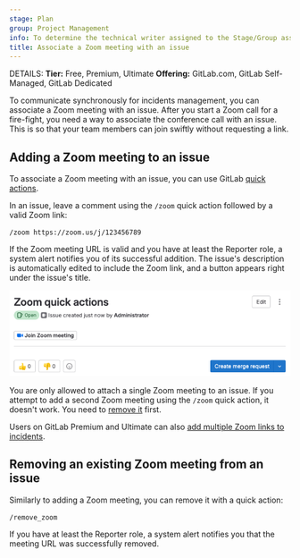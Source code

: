 ```yaml
---
stage: Plan
group: Project Management
info: To determine the technical writer assigned to the Stage/Group associated with this page, see https://handbook.gitlab.com/handbook/product/ux/technical-writing/#assignments
title: Associate a Zoom meeting with an issue
---
```


DETAILS:
**Tier:** Free, Premium, Ultimate
**Offering:** GitLab.com, GitLab Self-Managed, GitLab Dedicated

To communicate synchronously for incidents management,
you can associate a Zoom meeting with an issue.
After you start a Zoom call for a fire-fight, you need a way to
associate the conference call with an issue. This is so that your
team members can join swiftly without requesting a link.

## Adding a Zoom meeting to an issue

To associate a Zoom meeting with an issue, you can use GitLab
[quick actions](../quick_actions.md#issues-merge-requests-and-epics).

In an issue, leave a comment using the `/zoom` quick action followed by a valid Zoom link:

```shell
/zoom https://zoom.us/j/123456789
```

If the Zoom meeting URL is valid and you have at least the Reporter role,
a system alert notifies you of its successful addition.
The issue's description is automatically edited to include the Zoom link, and a button
appears right under the issue's title.

![Link Zoom Call in Issue](img/zoom_quickaction_button_v16_6.png)

You are only allowed to attach a single Zoom meeting to an issue. If you attempt
to add a second Zoom meeting using the `/zoom` quick action, it doesn't work. You
need to [remove it](#removing-an-existing-zoom-meeting-from-an-issue) first.

Users on GitLab Premium and Ultimate can also
[add multiple Zoom links to incidents](../../../operations/incident_management/linked_resources.md#link-zoom-meetings-from-an-incident).

## Removing an existing Zoom meeting from an issue

Similarly to adding a Zoom meeting, you can remove it with a quick action:

```shell
/remove_zoom
```

If you have at least the Reporter role,
a system alert notifies you that the meeting URL was successfully removed.
